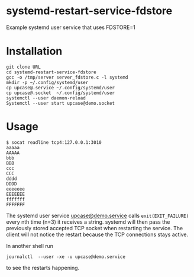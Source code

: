 # systemd-restart-service-fdstore

Example systemd user service that uses FDSTORE=1


# Installation

```
git clone URL
cd systemd-restart-service-fdstore
gcc -o /tmp/server server_fdstore.c -l systemd
mkdir -p ~/.config/systemd/user
cp upcase@.service ~/.config/systemd/user
cp upcase@.socket  ~/.config/systemd/user
systemctl --user daemon-reload
Systemctl --user start upcase@demo.socket
```

# Usage


```
$ socat readline tcp4:127.0.0.1:3010
aaaaa
AAAAA
bbb
BBB
ccc
CCC
dddd
DDDD
eeeeeee
EEEEEEE
fffffff
FFFFFFF
```


The systemd user service  upcase@demo.service calls `exit(EXIT_FAILURE)` every nth time (n=3) it receives a string.
systemd will then pass the previously stored accepted TCP socket when restarting the service.
The client will not notice the restart because the TCP connections stays active.


In another shell run

```
journalctl  --user -xe -u upcase@demo.service
```
to see the restarts happening.
